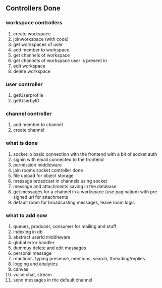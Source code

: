 ## Controllers Done

### workspace controllers
1. create workspace
2. joinworkspace (with code)
3. get workspaces of user
4. add member to workspace
5. get channels of workspace
6. get channels of workspace user is present in
7. edit workspace
8. delete workspace

### user controller
1. getUserprofile
2. getUserbyID

### channel controller
1. add member to channel
2. create channel

### what is done
1. socket.io basic connection with the frontend with a bit of socket auth
2. signin with email connected to the frontend
3. permission middleware
4. join rooms socket controller done
5. file upload for object storage
6. message broadcast in channels using socket
7. message and attachments saving in the database
8. get messages for a channel in a workspace (use pagination) with pre signed url for attachments
9. default room for broadcasting messages, leave room logic

### what to add now
1. queues, producer, consumer for mailing and stuff
2. indexing in db
3. abstract userId middleware
4. global error handler
5. dummuy delete and edit messages
6. personal message
7. reactions, typing presense, mentions, search, threading/replies
8. logging and analytics
9. canvas
10. voice chat, stream 
11. send messages in the default channel